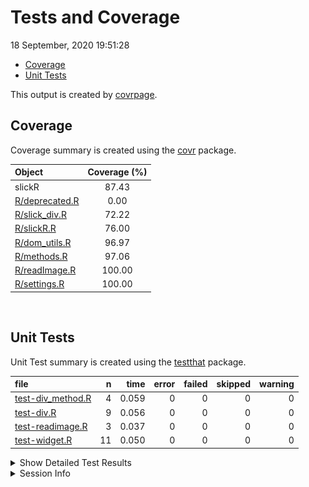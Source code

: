 Tests and Coverage
================
18 September, 2020 19:51:28

  - [Coverage](#coverage)
  - [Unit Tests](#unit-tests)

This output is created by
[covrpage](https://github.com/metrumresearchgroup/covrpage).

## Coverage

Coverage summary is created using the
[covr](https://github.com/r-lib/covr) package.

| Object                              | Coverage (%) |
| :---------------------------------- | :----------: |
| slickR                              |    87.43     |
| [R/deprecated.R](../R/deprecated.R) |     0.00     |
| [R/slick\_div.R](../R/slick_div.R)  |    72.22     |
| [R/slickR.R](../R/slickR.R)         |    76.00     |
| [R/dom\_utils.R](../R/dom_utils.R)  |    96.97     |
| [R/methods.R](../R/methods.R)       |    97.06     |
| [R/readImage.R](../R/readImage.R)   |    100.00    |
| [R/settings.R](../R/settings.R)     |    100.00    |

<br>

## Unit Tests

Unit Test summary is created using the
[testthat](https://github.com/r-lib/testthat) package.

| file                                             |  n |  time | error | failed | skipped | warning |
| :----------------------------------------------- | -: | ----: | ----: | -----: | ------: | ------: |
| [test-div\_method.R](testthat/test-div_method.R) |  4 | 0.059 |     0 |      0 |       0 |       0 |
| [test-div.R](testthat/test-div.R)                |  9 | 0.056 |     0 |      0 |       0 |       0 |
| [test-readimage.R](testthat/test-readimage.R)    |  3 | 0.037 |     0 |      0 |       0 |       0 |
| [test-widget.R](testthat/test-widget.R)          | 11 | 0.050 |     0 |      0 |       0 |       0 |

<details closed>

<summary> Show Detailed Test Results </summary>

| file                                                     | context     | test                                       | status | n |  time |
| :------------------------------------------------------- | :---------- | :----------------------------------------- | :----- | -: | ----: |
| [test-div\_method.R](testthat/test-div_method.R#L8_L11)  | div methods | slick div method: shiny.tag                | PASS   | 1 | 0.040 |
| [test-div\_method.R](testthat/test-div_method.R#L15_L18) | div methods | slick div method: list                     | PASS   | 1 | 0.003 |
| [test-div\_method.R](testthat/test-div_method.R#L22_L29) | div methods | slick div method: list with link           | PASS   | 1 | 0.012 |
| [test-div\_method.R](testthat/test-div_method.R#L33_L39) | div methods | slick div method: xml                      | PASS   | 1 | 0.004 |
| [test-div.R](testthat/test-div.R#L8_L11)                 | divs        | slick div types: img default               | PASS   | 1 | 0.003 |
| [test-div.R](testthat/test-div.R#L15_L18)                | divs        | slick div types: img vector                | PASS   | 1 | 0.003 |
| [test-div.R](testthat/test-div.R#L22_L25)                | divs        | slick div types: img file                  | PASS   | 1 | 0.030 |
| [test-div.R](testthat/test-div.R#L29_L36)                | divs        | slick div types: img link                  | PASS   | 1 | 0.003 |
| [test-div.R](testthat/test-div.R#L40_L43)                | divs        | slick div types: p                         | PASS   | 1 | 0.002 |
| [test-div.R](testthat/test-div.R#L47_L50)                | divs        | slick div types: iframe                    | PASS   | 1 | 0.002 |
| [test-div.R](testthat/test-div.R#L58_L71)                | divs        | slick list: dots                           | PASS   | 1 | 0.004 |
| [test-div.R](testthat/test-div.R#L75_L88)                | divs        | slick list: list                           | PASS   | 1 | 0.004 |
| [test-div.R](testthat/test-div.R#L94_L98)                | divs        | slick outer div: wrap div                  | PASS   | 1 | 0.005 |
| [test-readimage.R](testthat/test-readimage.R#L6_L9)      | read images | slick div method: png                      | PASS   | 1 | 0.012 |
| [test-readimage.R](testthat/test-readimage.R#L13_L16)    | read images | slick div method: svg                      | PASS   | 1 | 0.002 |
| [test-readimage.R](testthat/test-readimage.R#L21_L23)    | read images | slick div method: svg not standalone       | PASS   | 1 | 0.023 |
| [test-widget.R](testthat/test-widget.R#L20_L24)          | widget      | slickR widget: default                     | PASS   | 1 | 0.004 |
| [test-widget.R](testthat/test-widget.R#L28_L32)          | widget      | slickR widget: shiny.tag                   | PASS   | 1 | 0.003 |
| [test-widget.R](testthat/test-widget.R#L36_L40)          | widget      | slickR widget: css height                  | PASS   | 1 | 0.004 |
| [test-widget.R](testthat/test-widget.R#L48_L50)          | widget      | combining slickR: stack                    | PASS   | 1 | 0.002 |
| [test-widget.R](testthat/test-widget.R#L54_L56)          | widget      | combining slickR: synch                    | PASS   | 1 | 0.002 |
| [test-widget.R](testthat/test-widget.R#L60_L64)          | widget      | combining slickR: same name                | PASS   | 1 | 0.003 |
| [test-widget.R](testthat/test-widget.R#L68_L72)          | widget      | combining slickR: stack with setting       | PASS   | 1 | 0.003 |
| [test-widget.R](testthat/test-widget.R#L80)              | widget      | slickR settings: add dots                  | PASS   | 1 | 0.003 |
| [test-widget.R](testthat/test-widget.R#L84_L86)          | widget      | slickR settings: add setting to wrong side | PASS   | 1 | 0.009 |
| [test-widget.R](testthat/test-widget.R#L90_L93)          | widget      | slickR settings: bad name                  | PASS   | 1 | 0.008 |
| [test-widget.R](testthat/test-widget.R#L97_L100)         | widget      | slickR settings: bad class                 | PASS   | 1 | 0.009 |

</details>

<details>

<summary> Session Info </summary>

| Field    | Value                             |                                                                                                                                                                                                                                                                |
| :------- | :-------------------------------- | :------------------------------------------------------------------------------------------------------------------------------------------------------------------------------------------------------------------------------------------------------------- |
| Version  | R version 4.0.2 (2020-06-22)      |                                                                                                                                                                                                                                                                |
| Platform | x86\_64-apple-darwin17.0 (64-bit) | <a href="https://github.com/yonicd/slickR/commit/e9744cc378d434235e47dea0fe8bf1eb068575b9/checks" target="_blank"><span title="Built on Github Actions">![](https://github.com/metrumresearchgroup/covrpage/blob/actions/inst/logo/gh.png?raw=true)</span></a> |
| Running  | macOS Catalina 10.15.6            |                                                                                                                                                                                                                                                                |
| Language | en\_US                            |                                                                                                                                                                                                                                                                |
| Timezone | UTC                               |                                                                                                                                                                                                                                                                |

| Package  | Version |
| :------- | :------ |
| testthat | 2.3.2   |
| covr     | 3.3.2   |
| covrpage | 0.0.71  |

</details>

<!--- Final Status : pass --->
